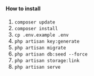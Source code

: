 #### How to install
<ol>
    <li><code>composer update</code></li>
    <li><code>composer install</code></li>
    <li><code>cp .env.example .env</code></li>
    <li><code>php artisan key:generate</code></li>
    <li><code>php artisan migrate</code></li>
    <li><code>php artisan db:seed --force</code></li>
    <li><code>php artisan storage:link</code></li>
    <li><code>php artisan serve</code></li>
</ol>